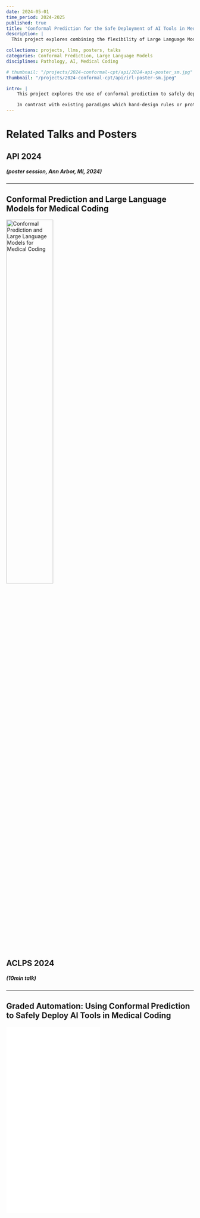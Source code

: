 ```yaml
---
date: 2024-05-01
time_period: 2024-2025
published: true
title: 'Conformal Prediction for the Safe Deployment of AI Tools in Medical Coding'
description: |
  This project explores combining the flexibility of Large Language Models (LLMs) with the statistical rigor of Conformal Prediction, which is used to create a statistical model of the per-sample uncertainty in the LLM's prediction.

collections: projects, llms, posters, talks
categories: Conformal Prediction, Large Language Models
disciplines: Pathology, AI, Medical Coding

# thumbnail: "/projects/2024-conformal-cpt/api/2024-api-poster_sm.jpg"
thumbnail: "/projects/2024-conformal-cpt/api/irl-poster-sm.jpeg"

intro: |
    This project explores the use of conformal prediction to safely deploy AI tools in medical coding. The goal is to create a system that can be used to assist medical coders in their work, without replacing them. The system uses large language models to generate suggestions for codes, and conformal prediction to provide a measure of confidence in those suggestions. This allows the system to be used in a graded automation setting, where the coder can choose to accept or reject the suggestions based on their confidence level.

    In contrast with existing paradigms which hand-design rules or protocols specifying domain of application of a model or assay, in this work the inputs to which an AI application can be safely applied are determined automatically, allowing the model to abstain on the most difficult examples until the designed performance specifications can be gauranteed. This allows for a more flexible and robust system, which can adapt automatically overtime to additional use-cases as the model improves (again, with certifiable analytic validity).
---
```


# Related Talks and Posters

## API 2024
##### (poster session, Ann Arbor, MI, 2024)
---


## Conformal Prediction and Large Language Models for Medical Coding
<a href="/files/projects/2024-conformal-cpt/api/API Poster.pdf">
    <img src="{{ site.baseurl }}/images/projects/2024-conformal-cpt/api/API Poster.jpg" 
    alt="Conformal Prediction and Large Language Models for Medical Coding" style="width: 50%;">
</a>

<br>

## ACLPS 2024
##### (10min talk)
---

## Graded Automation: Using Conformal Prediction to Safely Deploy AI Tools in Medical Coding
<a href="/files/projects/2024-conformal-cpt/aclps/2024-aclps-slides.pdf">
    <embed src="{{ site.baseurl }}/files/projects/2024-conformal-cpt/aclps/2024-aclps-slides.pdf" type='application/pdf' style="width: 50%; height: 500px;">
</a>


